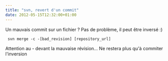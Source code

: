```yaml
---
title: "svn, revert d'un commit"
date: 2012-05-15T12:32:00+01:00
---
```

Un mauvais commit sur un fichier ? Pas de problème, il peut être inversé :)
<code><pre>
svn merge -c -[bad_revision] [repository_url]
</pre></code> Attention au - devant la mauvaise révision...  Ne restera plus qu'à commiter l'inversion

